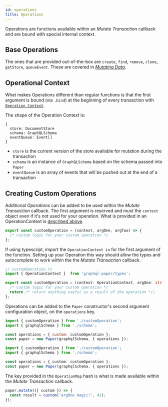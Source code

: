 ```yaml
---
id: operations
title: Operations
---
```


Operations are functions available within an *Mutate Transaction* callback and are bound with special internal context.

## Base Operations

The ones that are provided out-of-the-box are `create`, `find`, `remove`, `clone`, `getStore`, `queueEvent`. These are covered in [*Mutating Data*]('/docs/paper/mutating-data#transaction-operations').

## Operational Context

What makes Operations different than regular functions is that the first argument is bound (via `.bind`) at the beginning of every transaction with [`Operation Context`](pathname:///api/paper/modules/types.html#OperationContext).

The shape of the Operation Context is:
```
{
  store: DocumentStore
  schema: GraphQLSchema
  eventQueue: Event[]
}
```

* `store` is the current version of the store available for mutation during the transaction
* `schema` is an instance of `GraphQLSchema` based on the schema passed into `Paper`
* `eventQueue` is an array of events that will be pushed out at the end of a transaction

## Creating Custom Operations

Additional *Operations* can be added to be used within the *Mutate Transaction* callback.
The first argument is reserved and *must* the `context` object even if it's not used for your operation.
What is provided in an OperationContext is [described above](#operational-context).

```js
export const customOperation = (context, argOne, argTwo) => {
  /* custom logic for your custom operation */
};
```

If using typescript, import the `OperationContext in` for the first argument of the function. Setting up your Operation this way should allow the types and autocomplete to work within the the *Mutate Transaction* callback.

```typescript
// customOperation.ts
import { OperationContext }  from 'graphql-paper/types';

export const customOperation = (context: OperationContext, argOne: string, argTwo: number) => {
  /* custom logic for your custom operation */
  return /* return anything useful as a result of the operation */;
};
```

Operations can be added to the `Paper` constructor's second argument configuration object, on the `operations` key.

```js
import { customOperation } from './customOperation';
import { graphqlSchema } from './schema';

const operations = { custom: customOperation };
const paper = new Paper(graphqlSchema, { operations });
```

```typescript
import { customOperation } from './customOperation';
import { graphqlSchema } from './schema';

const operations = { custom: customOperation };
const paper = new Paper(graphqlSchema, { operations });
```

The key provided in the `OperationMap` hash is what is made available within the *Mutate Transaction* callback.

```js
paper.mutate(({ custom }) => {
  const result = custom('argOne magic!', 42);
});
```

